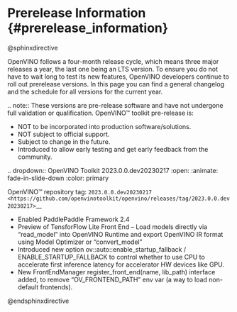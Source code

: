 # Prerelease Information {#prerelease_information}

@sphinxdirective

OpenVINO follows a four-month release cycle, which means three major releases a year, 
the last one being an LTS version. To ensure you do not have to wait long to test its new features, 
OpenVINO developers continue to roll out prerelease versions. In this page you can find
a general changelog and the schedule for all versions for the current year.

.. note:: 
   These versions are pre-release software and have not undergone full validation or qualification. OpenVINO™ toolkit pre-release is:

   * NOT to be incorporated into production software/solutions.
   * NOT subject to official support.
   * Subject to change in the future.
   * Introduced to allow early testing and get early feedback from the community.
 

.. dropdown:: OpenVINO Toolkit 2023.0.0.dev20230217
   :open:
   :animate: fade-in-slide-down
   :color: primary

   OpenVINO™ repository tag: `2023.0.0.dev20230217 <https://github.com/openvinotoolkit/openvino/releases/tag/2023.0.0.dev20230217>`__

   * Enabled PaddlePaddle Framework 2.4
   * Preview of TensforFlow Lite Front End – Load models directly via “read_model” into OpenVINO Runtime and export OpenVINO IR format using Model Optimizer or “convert_model”
   * Introduced new option ov::auto::enable_startup_fallback / ENABLE_STARTUP_FALLBACK to control whether to use CPU to accelerate first inference latency for accelerator HW devices like GPU.
   * New FrontEndManager register_front_end(name, lib_path) interface added, to remove “OV_FRONTEND_PATH” env var (a way to load non-default frontends).


@endsphinxdirective